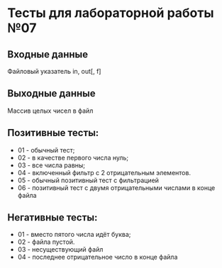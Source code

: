 # Тесты для лабораторной работы №07
## Входные данные
Файловый указатель in, out[, f]
## Выходные данные
Массив целых чисел в файл
## Позитивные тесты:
- 01 - обычный тест;
- 02 - в качестве первого числа нуль;
- 03 - все числа равны;
- 04 - включенный фильтр с 2 отрицательным элементов.
- 05 - обычный позитивный тест с фильтрацией
- 06 - позитивный тест с двумя отрицательными числами в конце файла

## Негативные тесты:
- 01 - вместо пятого числа идёт буква;
- 02 - файла пустой.
- 03 - несуществующий файл
- 04 - последнее отрицательное число в конце файла